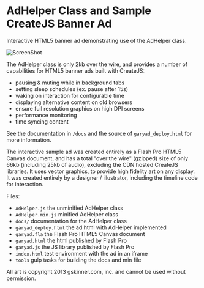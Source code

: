 AdHelper Class and Sample CreateJS Banner Ad
=======

Interactive HTML5 banner ad demonstrating use of the AdHelper class.

![ScreenShot](https://raw.githubusercontent.com/CreateJS/html5ads/master/AdHelper/README_1.jpg)

The AdHelper class is only 2kb over the wire, and provides a number of capabilities for HTML5 banner ads built with
CreateJS:
- pausing & muting while in background tabs
- setting sleep schedules (ex. pause after 15s)
- waking on interaction for configurable time
- displaying alternative content on old browsers
- ensure full resolution graphics on high DPI screens
- performance monitoring
- time syncing content

See the documentation in `/docs` and the source of `garyad_deploy.html` for more information.

The interactive sample ad was created entirely as a Flash Pro HTML5 Canvas document, and has a total  "over the wire" 
(gzipped) size of only 66kb (including 25kb of audio), excluding the CDN hosted CreateJS libraries. It uses vector
graphics, to provide high fidelity art on any display.
It was created entirely by a designer / illustrator, including the timeline code for interaction.

Files:
- `AdHelper.js` the unminified AdHelper class
- `AdHelper.min.js` minified AdHelper class
- `docs/` documentation for the AdHelper class
- `garyad_deploy.html` the ad html with AdHelper implemented
- `garyad.fla` the Flash Pro HTML5 Canvas document
- `garyad.html` the html published by Flash Pro
- `garyad.js` the JS library published by Flash Pro
- `index.html` test environment with the ad in an iframe
- `tools` gulp tasks for building the docs and min file

All art is copyright 2013 gskinner.com, inc. and cannot be used without permission.